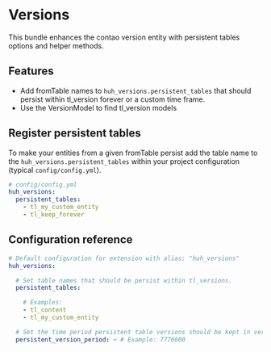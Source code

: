 # Versions

This bundle enhances the contao version entity with persistent tables options and helper methods.

## Features

- Add fromTable names to `huh_versions.persistent_tables` that should persist within tl_version forever or a custom time frame.
- Use the VersionModel to find tl_version models

## Register persistent tables

To make your entities from a given fromTable persist add the table name to the `huh_versions.persistent_tables` within your project configuration (typical `config/config.yml`).
 
```yaml
# config/config.yml
huh_versions:
  persistent_tables:
    - tl_my_custom_entity
    - tl_keep_forever
```

## Configuration reference

```yaml
# Default configuration for extension with alias: "huh_versions"
huh_versions:

  # Set table names that should be persist within tl_versions.
  persistent_tables:

    # Examples:
    - tl_content
    - tl_my_custom_entity

  # Set the time period persistent table versions should be kept in version table. Set to 0 for forever.
  persistent_version_period: ~ # Example: 7776000
```